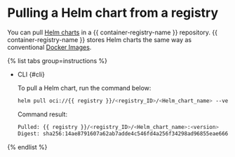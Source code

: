 # Pulling a Helm chart from a registry

You can pull [Helm charts](https://helm.sh/docs/topics/charts/) in a {{ container-registry-name }} repository. {{ container-registry-name }} stores Helm charts the same way as conventional [Docker Images](../../concepts/docker-image.md).

{% list tabs group=instructions %}

- CLI {#cli}

   To pull a Helm chart, run the command below:

   ```bash
   helm pull oci://{{ registry }}/<registry_ID>/<Helm_chart_name> --version <version>
   ```

   Command result:

   ```bash
   Pulled: {{ registry }}/<registry_ID>/<Helm_chart_name>:<version>
   Digest: sha256:14ae8791607a62ab7adde4c546fd4a256f34298ad96855eae6662f53********
   ```

{% endlist %}